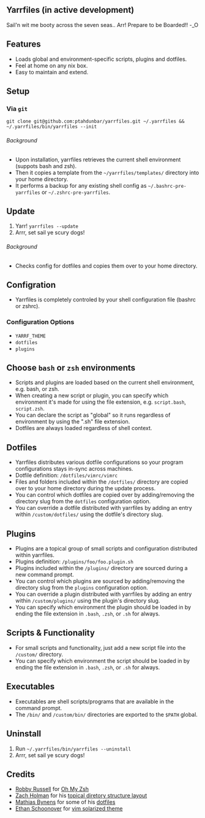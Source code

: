 ## Yarrfiles (in active development)

Sail'n wit me booty across the seven seas.. Arr! Prepare to be Boarded!! -_O

## Features

- Loads global and environment-specific scripts, plugins and dotfiles.
- Feel at home on any nix box.
- Easy to maintain and extend.

## Setup

### Via `git`

`git clone git@github.com:ptahdunbar/yarrfiles.git ~/.yarrfiles && ~/.yarrfiles/bin/yarrfiles --init`

###### Background
- Upon installation, yarrfiles retrieves the current shell environment (suppots bash and zsh).
- Then it copies a template from the `~/yarrfiles/templates/` directory into your home directory.
- It performs a backup for any existing shell config as `~/.bashrc-pre-yarrfiles` or  `~/.zshrc-pre-yarrfiles`.

## Update

1. Yarr! `yarrfiles --update`
2. Arrr, set sail ye scury dogs!

###### Background
- Checks config for dotfiles and copies them over to your home directory.

## Configration

- Yarrfiles is completely controled by your shell configuration file (bashrc or zshrc).

### Configuration Options
- `YARRF_THEME`
- `dotfiles`
- `plugins`

## Choose `bash` or `zsh` environments

- Scripts and plugins are loaded based on the current shell environment, e.g. bash, or zsh.
- When creating a new script or plugin, you can specify which environment it's made for using the file extension, e.g. `script.bash`, `script.zsh`.
- You can declare the script as "global" so it runs regardless of environment by using the ".sh" file extension.
- Dotfiles are always loaded regardless of shell context.

## Dotfiles

- Yarrfiles distributes various dotfile configurations so your program configurations stays in-sync across machines.
- Dotfile definition: `/dotfiles/vimrc/vimrc`
- Files and folders included within the `/dotfiles/` directory are copied over to your home directory during the update process.
- You can control which dotfiles are copied over by adding/removing the directory slug from the `dotfiles` configuration option.
- You can override a dotfile distributed with yarrfiles by adding an entry within `/custom/dotfiles/` using the dotfile's directory slug.

## Plugins

- Plugins are a topical group of small scripts and configuration distributed within yarrfiles.
- Plugins definition: `/plugins/foo/foo.plugin.sh`
- Plugins included within the `/plugins/` directory are sourced during a new command prompt.
- You can control which plugins are sourced by adding/removing the directory slug from the `plugins` configuration option.
- You can override a plugin distributed with yarrfiles by adding an entry within `/custom/plugins/` using the plugin's directory slug.
- You can specify which environment the plugin should be loaded in by ending the file extension in `.bash`, `.zsh`, or `.sh` for always.

## Scripts & Functionality

- For small scripts and functionality, just add a new script file into the `/custom/` directory.
- You can specify which environment the script should be loaded in by ending the file extension in `.bash`, `.zsh`, or `.sh` for always.

## Executables

- Executables are shell scripts/programs that are available in the command prompt.
- The `/bin/` and `/custom/bin/` directories are exported to the `$PATH` global.

## Uninstall

1. Run `~/.yarrfiles/bin/yarrfiles --uninstall`
2. Arrr, set sail ye scury dogs!

## Credits
- [Robby Russell](http://planetargon.com/who-we-are/robby-russell) for [Oh My Zsh](https://github.com/robbyrussell/oh-my-zsh)
- [Zach Holman](http://zachholman.com/) for his [topical diretory structure layout](https://github.com/holman/dotfiles#topical)
- [Mathias Bynens](http://mathiasbynens.be/) for some of his [dotfiles](https://github.com/mathiasbynens/dotfiles)
- [Ethan Schoonover](http://ethanschoonover.com/solarized) for [vim solarized theme](https://github.com/altercation/solarized)

